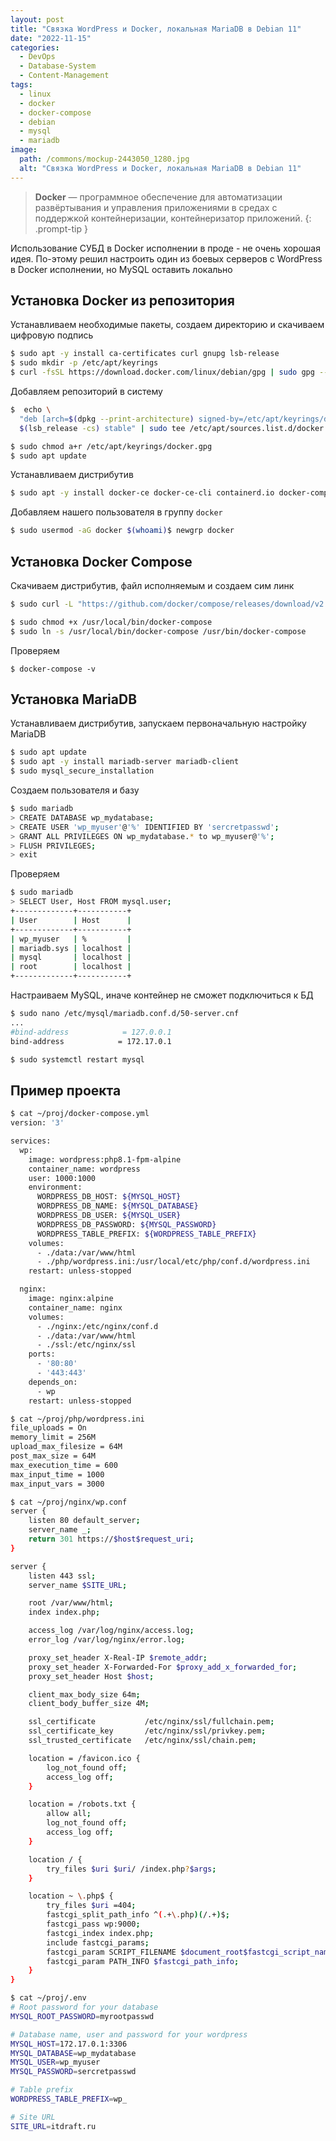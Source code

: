 ```yaml
---
layout: post
title: "Связка WordPress и Docker, локальная MariaDB в Debian 11"
date: "2022-11-15"
categories:
  - DevOps
  - Database-System
  - Content-Management
tags:
  - linux
  - docker
  - docker-compose
  - debian
  - mysql
  - mariadb
image:
  path: /commons/mockup-2443050_1280.jpg
  alt: "Связка WordPress и Docker, локальная MariaDB в Debian 11"
---
```


> **Docker** — программное обеспечение для автоматизации развёртывания и управления приложениями в средах с поддержкой контейнеризации, контейнеризатор приложений.
{: .prompt-tip }

Использование СУБД в Docker исполнении в проде - не очень хорошая идея. По-этому решил настроить один из боевых серверов c WordPress в Docker исполнении, но MySQL оставить локально

## Установка Docker из репозитория

Устанавливаем необходимые пакеты, создаем директорию и скачиваем цифровую подпись
```sh
$ sudo apt -y install ca-certificates curl gnupg lsb-release
$ sudo mkdir -p /etc/apt/keyrings
$ curl -fsSL https://download.docker.com/linux/debian/gpg | sudo gpg --dearmor -o /etc/apt/keyrings/docker.gpg
```

Добавляем репозиторий в систему
```sh
$  echo \
  "deb [arch=$(dpkg --print-architecture) signed-by=/etc/apt/keyrings/docker.gpg] https://download.docker.com/linux/debian \
  $(lsb_release -cs) stable" | sudo tee /etc/apt/sources.list.d/docker.list > /dev/null

$ sudo chmod a+r /etc/apt/keyrings/docker.gpg
$ sudo apt update
```

Устанавливаем дистрибутив
```sh
$ sudo apt -y install docker-ce docker-ce-cli containerd.io docker-compose-plugin
```

Добавляем нашего пользователя в группу `docker`
```sh
$ sudo usermod -aG docker $(whoami)$ newgrp docker
```

## Установка Docker Compose

Скачиваем дистрибутив, файл исполняемым и создаем сим линк
```sh
$ sudo curl -L "https://github.com/docker/compose/releases/download/v2.12.2/docker-compose-linux-x86_64" -o /usr/local/bin/docker-compose

$ sudo chmod +x /usr/local/bin/docker-compose
$ sudo ln -s /usr/local/bin/docker-compose /usr/bin/docker-compose
```

Проверяем
```
$ docker-compose -v
```

## Установка MariaDB

Устанавливаем дистрибутив, запускаем первоначальную настройку MariaDB
```sh
$ sudo apt update
$ sudo apt -y install mariadb-server mariadb-client
$ sudo mysql_secure_installation
```

Создаем пользователя и базу
```sh
$ sudo mariadb
> CREATE DATABASE wp_mydatabase;
> CREATE USER 'wp_myuser'@'%' IDENTIFIED BY 'sercretpasswd';
> GRANT ALL PRIVILEGES ON wp_mydatabase.* to wp_myuser@'%';
> FLUSH PRIVILEGES;
> exit
```

Проверяем
```sh
$ sudo mariadb
> SELECT User, Host FROM mysql.user;
+-------------+-----------+
| User        | Host      |
+-------------+-----------+
| wp_myuser   | %         |
| mariadb.sys | localhost |
| mysql       | localhost |
| root        | localhost |
+-------------+-----------+
```

Настраиваем MySQL, иначе контейнер не сможет подключиться к БД
```sh
$ sudo nano /etc/mysql/mariadb.conf.d/50-server.cnf
...
#bind-address            = 127.0.0.1
bind-address            = 172.17.0.1

$ sudo systemctl restart mysql
```

## Пример проекта

```sh
$ cat ~/proj/docker-compose.yml
version: '3'

services:
  wp:
    image: wordpress:php8.1-fpm-alpine
    container_name: wordpress
    user: 1000:1000
    environment:
      WORDPRESS_DB_HOST: ${MYSQL_HOST}
      WORDPRESS_DB_NAME: ${MYSQL_DATABASE}
      WORDPRESS_DB_USER: ${MYSQL_USER}
      WORDPRESS_DB_PASSWORD: ${MYSQL_PASSWORD}
      WORDPRESS_TABLE_PREFIX: ${WORDPRESS_TABLE_PREFIX}
    volumes:
      - ./data:/var/www/html
      - ./php/wordpress.ini:/usr/local/etc/php/conf.d/wordpress.ini
    restart: unless-stopped

  nginx:
    image: nginx:alpine
    container_name: nginx
    volumes:
      - ./nginx:/etc/nginx/conf.d
      - ./data:/var/www/html
      - ./ssl:/etc/nginx/ssl
    ports:
      - '80:80'
      - '443:443'
    depends_on:
      - wp
    restart: unless-stopped
```

```sh
$ cat ~/proj/php/wordpress.ini
file_uploads = On
memory_limit = 256M
upload_max_filesize = 64M
post_max_size = 64M
max_execution_time = 600
max_input_time = 1000
max_input_vars = 3000
```

```sh
$ cat ~/proj/nginx/wp.conf
server {
    listen 80 default_server;
    server_name _;
    return 301 https://$host$request_uri;
}

server {
    listen 443 ssl;
    server_name $SITE_URL;

    root /var/www/html;
    index index.php;

    access_log /var/log/nginx/access.log;
    error_log /var/log/nginx/error.log;

    proxy_set_header X-Real-IP $remote_addr;
    proxy_set_header X-Forwarded-For $proxy_add_x_forwarded_for;
    proxy_set_header Host $host;

    client_max_body_size 64m;
    client_body_buffer_size 4M;

    ssl_certificate           /etc/nginx/ssl/fullchain.pem;
    ssl_certificate_key       /etc/nginx/ssl/privkey.pem;
    ssl_trusted_certificate   /etc/nginx/ssl/chain.pem;

    location = /favicon.ico {
        log_not_found off;
        access_log off;
    }

    location = /robots.txt {
        allow all;
        log_not_found off;
        access_log off;
    }

    location / {
        try_files $uri $uri/ /index.php?$args;
    }

    location ~ \.php$ {
        try_files $uri =404;
        fastcgi_split_path_info ^(.+\.php)(/.+)$;
        fastcgi_pass wp:9000;
        fastcgi_index index.php;
        include fastcgi_params;
        fastcgi_param SCRIPT_FILENAME $document_root$fastcgi_script_name;
        fastcgi_param PATH_INFO $fastcgi_path_info;
    }
}
```

```sh
$ cat ~/proj/.env
# Root password for your database
MYSQL_ROOT_PASSWORD=myrootpasswd

# Database name, user and password for your wordpress
MYSQL_HOST=172.17.0.1:3306
MYSQL_DATABASE=wp_mydatabase
MYSQL_USER=wp_myuser
MYSQL_PASSWORD=sercretpasswd

# Table prefix
WORDPRESS_TABLE_PREFIX=wp_

# Site URL
SITE_URL=itdraft.ru
```
